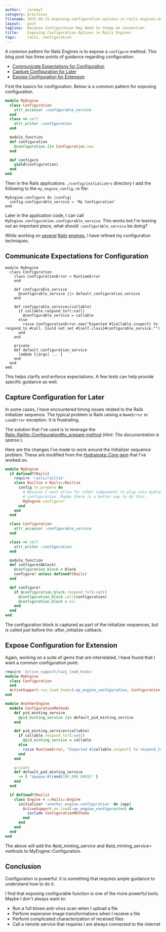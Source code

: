 ```yaml
---
author:   jeremyf
category: practices
filename: 2015-09-25-exposing-configuration-options-in-rails-engines.md
layout:   post
tagline:  Because Configuration May Need to Stomp on Convention
title:    Exposing Configuration Options in Rails Engines
tags:     rails, configuration
---
```


A common pattern for Rails Engines is to expose a `configure` method.
This blog post has three points of guidance regarding configuration:

* [Communicate Expectations for Configuration](#communicate-expectations-for-configuration)
* [Capture Configuration for Later](#capture-configuration-for-later)
* [Expose Configuration for Extension](#expose-configuration-for-extension)

First the basics for configuration.
Below is a common pattern for exposing configuration.

```ruby
module MyEngine
  class Configuration
    attr_accessor :configurable_service
  end
  class << self
    attr_writer :configuration
  end

  module_function
  def configuration
    @configuration ||= Configuration.new
  end

  def configure
    yield(configuration)
  end
end
```

Then in the Rails applications `./config/initializers` directory I add the following to the `my_engine_config.rb` file:

```
MyEngine.configure do |config|
  config.configurable_service = 'My Configuration'
end
```

Later in the application code, I can call `MyEngine.configuration.configurable_service`.
This works but I'm leaving out an important piece, what should `:configurable_service` be doing?

While working on [several](http://github.com/ndlib/hydramata-core) [Rails](http://github.com/ndlib/hydramata-works) [engines](http://github.com/projecthydra-labs/orcid), I have refined my configuration techniques.

## Communicate Expectations for Configuration
<a name="communicate-expectations-for-configuration" />

```
module MyEngine
  class Configuration
    class ConfigurationError < RuntimeError
    end

    def configurable_service
      @configurable_service ||= default_configuration_service
    end

    def configurable_service=(callable)
      if callable.respond_to?(:call)
        @configurable_service = callable
      else
        raise ConfigurationError.new("Expected #{callable.inspect} to respond_to #call. Could not set #{self.class}#configurable_service."")
      end
    end

    private
    def default_configuration_service
      lambda {|args| ... }
    end
  end
emd
```

This helps clarify and enforce expectations.
A few tests can help provide specific guidance as well.

## Capture Configuration for Later
<a name="capture-configuration-for-later" />

In some cases, I have encountered timing issues related to the Rails initializer sequence.
The typical problem is Rails raising a `NameError` or `LoadError` exception.
It is frustrating.

The solution that I've used is to leverage the [Rails::Railtie::Configuration#to_prepare method](http://api.rubyonrails.org/classes/Rails/Railtie/Configuration.html#method-i-to_prepare) (*Hint: The documentation is sparse.*).

Here are the changes I've made to work around the Initializer sequence problem. These are modified from the [Hydramata::Core gem](https://github.com/ndlib/hydramata-core) that I've worked on.

```ruby
module MyEngine
  if defined?(Rails)
    require 'rails/railtie'
    class Railtie < Rails::Railtie
      config.to_prepare do
        # Because I want allow for other components to plug into Hydramata's
        # configuration. Maybe there is a better way to do this.
        MyEngine.configure!
      end
    end
  end

  class Configuration
    attr_accessor :configurable_service
  end

  class << self
    attr_writer :configuration
  end

  module_function
  def configure(&block)
    @configuration_block = block
    configure! unless defined?(Rails)
  end

  def configure!
    if @configuration_block.respond_to?(:call)
      @configuration_block.call(configuration)
      @configuration_block = nil
    end
  end
end
```

The configuration block is captured as part of the initializer sequences, but is called just before the :after_initialize callback.

## Expose Configuration for Extension
<a name="expose-configuration-for-extension" />

Again, working on a suite of gems that are interrelated, I have found that I want a common configuration point.

```ruby
require 'active_support/lazy_load_hooks'
module MyEngine
  class Configuration
  end
  ActiveSupport.run_load_hooks(:my_engine_configuration, Configuration)
end

module AnotherEngine
  module ConfigurationMethods
    def pid_minting_service
      @pid_minting_service ||= default_pid_minting_service
    end

    def pid_minting_service=(callable)
      if callable.respond_to?(:call)
        @pid_minting_service = callable
      else
        raise RuntimeError, "Expected #{callable.inspect} to respond_to :call"
      end
    end

    private
    def default_pid_minting_service
      -> { "opaque:#{rand(100_000_000)}" }
    end
  end

  if defined?(Rails)
    class Engine < ::Rails::Engine
      initializer 'another_engine.configuration' do |app|
        ActiveSupport.on_load(:my_engine_configuration) do
          include ConfigurationMethods
        end
      end
    end
  end
end
```

The above will add the #pid_minting_service and #pid_minting_service= methods to MyEngine::Configuration.

## Conclusion

Configuration is powerful.
It is something that requires ample guidance to understand how to do it.

I find that exposing configurable function is one of the more powerful tools.
Maybe I don't always want to:

* Run a full blown anti-virus scan when I upload a file
* Perform expensive image transformations when I receive a file
* Perform complicated characterization of received files
* Call a remote service that requires I am always connected to the internet